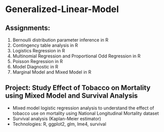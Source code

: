 # Generalized-Linear-Model
## Assignments:
1. Bernoulli distribution parameter inference in R
2. Contingency table analysis in R
3. Logistics Regression in R
4. Multinomial Regression and Proportional Odd Regression in R
5. Poisson Regression in R
6. Model Diagnostic in R
7. Marginal Model and Mixed Model in R

## Project: Study Effect of Tobacco on Mortality using Mixed Model and Survival Analysis
* Mixed model logistic regression analysis to understand the effect of tobacco use on mortality using National Longitudinal Mortality dataset
* Survival analysis (Kaplan-Meier estimator)
* Technologies: R, ggplot2, glm, lme4, survival
